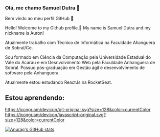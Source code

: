 ### Olá, me chamo Samuel Dutra    👋
Bem vindo ao meu perfil GitHub 👋

Hello! Welcome to my Github profile.👋 
My name is Samuel Dutra and my nickname is Auron!

Atualmente trabalho com Técnico de Informática na Faculdade Ahanguera de Sobral/Ce.

Sou formado em Ciência da Computação pela Universidade Estadual do Vale do Acarau e em Desnvolvimento Web pela Faculdade Anhanguera de Sobral.
Possuo pós-graduação em Gestão ágil e desenvolvimento de software pela Anhanguera.

Atualmente estou estudando ReactJs na RocketSeat.

## Estou aprendendo:
https://icongr.am/devicon/git-original.svg?size=128&color=currentColor
https://icongr.am/devicon/javascript-original.svg?size=128&color=currentColor
<!--
**SamuelAuron/SamuelAuron** is a ✨ _special_ ✨ repository because its `README.md` (this file) appears on your GitHub profile.

Here are some ideas to get you started:

- 🔭 I’m currently working on ...
- 🌱 I’m currently learning ...
- 👯 I’m looking to collaborate on ...
- 🤔 I’m looking for help with ...
- 💬 Ask me about ...
- 📫 How to reach me: ...
- 😄 Pronouns: ...
- ⚡ Fun fact: ...
-->

[![Anurag's GitHub stats](https://github-readme-stats.vercel.app/api?username=samuelauron&show_icons=true&theme=radical&hide=contribs,prs)](https://github.com/anuraghazra/github-readme-stats)
